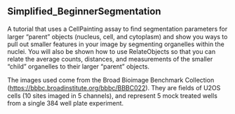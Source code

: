 ## Simplified_BeginnerSegmentation

A tutorial that uses a CellPainting assay to ﬁnd segmentation
parameters for larger “parent” objects (nucleus, cell, and cytoplasm)
and show you ways to pull out smaller features in your image by
segmenting organelles within the nuclei. You will also be
shown how to use RelateObjects so that you can relate the average
counts, distances, and measurements of the smaller “child”
organelles to their larger “parent” objects.

The images used come from the Broad Bioimage Benchmark Collection
(https://bbbc.broadinstitute.org/bbbc/BBBC022).
They are ﬁelds of U2OS cells (10 sites imaged in 5 channels), and
represent 5 mock treated wells from a single 384 well plate experiment.
